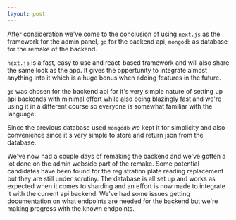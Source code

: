 ```yaml
---
layout: post
---
```

After consideration we've come to the conclusion of using `next.js` as the framework for the admin panel,
`go` for the backend api, `mongodb` as database for the remake of the backend.

`next.js` is a fast, easy to use and react-based framework and will also share the same look as the app.
It gives the oppertunity to integrate almost anything into it which is a huge bonus
when adding features in the future.

`go` was chosen for the backend api for it's very simple nature of setting up api backends with minimal effort
while also being blazingly fast and we're using it in a different course so everyone is somewhat familiar
with the language.

Since the previous database used `mongodb` we kept it for simplicity and also convenience since it's
very simple to store and return json from the database.

We've now had a couple days of remaking the backend and we've gotten a lot done on the admin webside part
of the remake.
Some potential candidates have been found for the registration plate reading replacement but they are still under
scrutiny.
The database is all set up and works as expected when it comes to sharding and an effort is now made to integrate
it with the current api backend.
We've had some issues getting documentation on what endpoints are needed for the backend but we're making
progress with the known endpoints.
